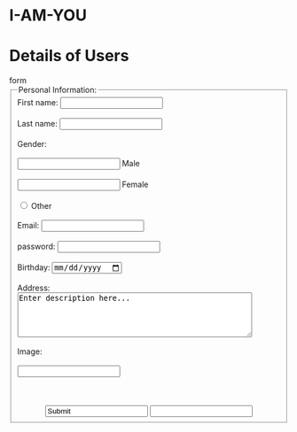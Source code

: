 # I-AM-YOU
<!DOCTYPE html> <html> <body> <h1>Details of Users</h1> form <fieldset> <legend>Personal Information: </legend><label>First name: </label> <input type="text" id="fname" name="fname"><br><br> <label>Last name:</label> <input type="text" id="lname" name="lname"><br><br> <label>Gender: </label><br><br> <input type "radio" name "subject" value "Male"> Male<br><br> <input type "radio" name "subject" value "Female"> Female<br><br> <input type="radio" name "subject" value "Other"> Other<br><br> <label for="email">Email:</label> <input type="email" id="email" name "email"><br><br> <label for "email">password:</label> <input type "password" name "password" /><br><br> <label for="birthday">Birthday:</label> <input type="date" id="birthday" name="birthday"><br><br> <label for="email">Address: </label> <br /> <textarea rows="5" cols= "50" name "description">Enter description here...</textarea><br><br> <label for="email">Image:</label><br><br> <input type "file" name "fileupload" accept "image/*" /><br><br><br><br> <center><input type "submit" name="submit" value = "Submit" /> <input type "reset" name "reset" value "Reset" /></center> </fieldset> </form> </body>
